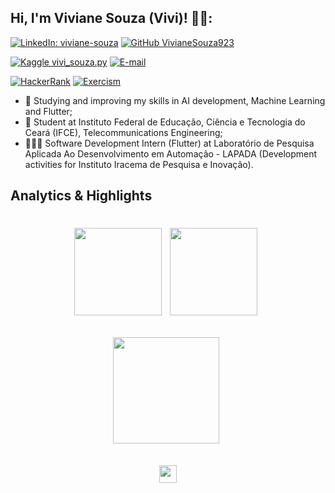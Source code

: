 ## Hi, I'm Viviane Souza (Vivi)! 🧚‍♀️:


[![LinkedIn: viviane-souza](https://img.shields.io/badge/-LinkedIn-blue?style=flat-square&logo=linkedin&logoColor=white&link=https://www.linkedin.com/in/viviane-souza-8672391b0/)](https://www.linkedin.com/in/viviane-souza-8672391b0/)
[![GitHub VivianeSouza923](https://img.shields.io/github/followers/VivianeSouza923?style=social)](https://github.com/VivianeSouza923)

[![Kaggle vivi_souza.py](https://img.shields.io/badge/-Kaggle-20BEFF?style=flat&logo=kaggle&logoColor=white&link=https://www.kaggle.com/morbidvivi)](https://www.kaggle.com/morbidvivi)
[![E-mail](https://img.shields.io/badge/E-mail-rt.viviane.souza@gmail.com-blue)](mailto:rt.viviane.souza@gmail.com)


[![HackerRank](https://img.shields.io/badge/HackerRank-Profile-blue)](https://www.hackerrank.com/viviane_souza05)
[![Exercism](https://img.shields.io/badge/Exercism-Profile-blue)](https://exercism.org/profiles/VivianeSouza923)


- 🌱 Studying and improving my skills in AI development, Machine Learning and Flutter;
- 🚀 Student at Instituto Federal de Educação, Ciência e Tecnologia do Ceará (IFCE), Telecommunications Engineering;
- 🧑🏻‍💻 Software Development Intern (Flutter) at Laboratório de Pesquisa Aplicada Ao Desenvolvimento em Automação - LAPADA (Development activities for Instituto Iracema de Pesquisa e Inovação).

## Analytics & Highlights


 <h1 align="center"><a href="https://github.com/anuraghazra/github-readme-stats"><img height="140em" src="https://github-readme-stats-bpires.vercel.app/api?username=VivianeSouza923&hide_title=true&line_height=30&hide_rank=false&theme=dracula&show_icons=true&include_all_commits=true&hide_border=true"></a>&nbsp;
<a href="https://github.com/denvercoder1/github-readme-streak-stats"><img height="140em" 
src="https://github-readme-streak-stats.herokuapp.com/?user=VivianeSouza923&theme=dracula&hide_border=true"></a>&nbsp;
 
 <a href="https://github.com/anuraghazra/github-readme-stats"><img height="170em" src="https://github-readme-stats-bpires.vercel.app/api/top-langs/?username=VivianeSouza923&layout=compact&card_width=400&hide_title=true&theme=dracula&t&langs_count=9&hide_border=true"></a>&nbsp;
 
 <a href="https://metrics.lecoq.io/insights/VivianeSouza923" target="_blank" rel="noreferrer"><img height="27.5em" src="https://user-images.githubusercontent.com/86871991/178090011-2be9a8c0-ad68-4e7d-8568-6256d8178a28.png"></img></a>
 
</details>

